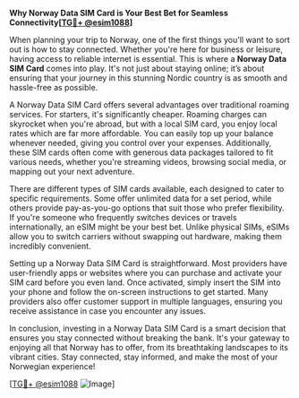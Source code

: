 **Why Norway Data SIM Card is Your Best Bet for Seamless Connectivity[[TG💪+ @esim1088](https://t.me/s/esim1088)]**

When planning your trip to Norway, one of the first things you'll want to sort out is how to stay connected. Whether you're here for business or leisure, having access to reliable internet is essential. This is where a **Norway Data SIM Card** comes into play. It's not just about staying online; it’s about ensuring that your journey in this stunning Nordic country is as smooth and hassle-free as possible.

A Norway Data SIM Card offers several advantages over traditional roaming services. For starters, it's significantly cheaper. Roaming charges can skyrocket when you're abroad, but with a local SIM card, you enjoy local rates which are far more affordable. You can easily top up your balance whenever needed, giving you control over your expenses. Additionally, these SIM cards often come with generous data packages tailored to fit various needs, whether you're streaming videos, browsing social media, or mapping out your next adventure.

There are different types of SIM cards available, each designed to cater to specific requirements. Some offer unlimited data for a set period, while others provide pay-as-you-go options that suit those who prefer flexibility. If you're someone who frequently switches devices or travels internationally, an eSIM might be your best bet. Unlike physical SIMs, eSIMs allow you to switch carriers without swapping out hardware, making them incredibly convenient.

Setting up a Norway Data SIM Card is straightforward. Most providers have user-friendly apps or websites where you can purchase and activate your SIM card before you even land. Once activated, simply insert the SIM into your phone and follow the on-screen instructions to get started. Many providers also offer customer support in multiple languages, ensuring you receive assistance in case you encounter any issues.

In conclusion, investing in a Norway Data SIM Card is a smart decision that ensures you stay connected without breaking the bank. It's your gateway to enjoying all that Norway has to offer, from its breathtaking landscapes to its vibrant cities. Stay connected, stay informed, and make the most of your Norwegian experience! 

[[TG💪+ @esim1088](https://t.me/s/esim1088) ![Image](https://i.postimg.cc/Y0z9fWf4/image.png)]